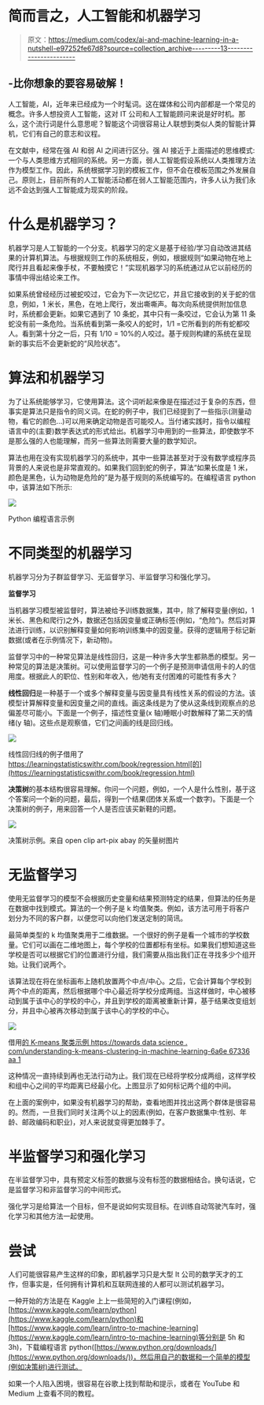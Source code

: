 # 简而言之，人工智能和机器学习

> 原文：<https://medium.com/codex/ai-and-machine-learning-in-a-nutshell-e97252fe67d8?source=collection_archive---------13----------------------->

## -比你想象的要容易破解！

人工智能，AI，近年来已经成为一个时髦词。这在媒体和公司内部都是一个常见的概念。许多人想投资人工智能，这对 IT 公司和人工智能顾问来说是好时机。那么，这个流行词是什么意思呢？智能这个词很容易让人联想到类似人类的智能计算机，它们有自己的意志和议程。

在文献中，经常在强 AI 和弱 AI 之间进行区分。强 AI 接近于上面描述的思维模式:一个与人类思维方式相同的系统。另一方面，弱人工智能假设系统以人类推理方法作为模型工作。因此，系统根据学习到的模板工作，但不会在模板范围之外发展自己。原则上，目前所有的人工智能活动都在弱人工智能范围内，许多人认为我们永远不会达到强人工智能成为现实的阶段。

# 什么是机器学习？

机器学习是人工智能的一个分支。机器学习的定义是基于经验/学习自动改进其结果的计算机算法。与根据规则工作的系统相反，例如，根据规则“如果动物在地上爬行并且看起来像手杖，不要触摸它！”实现机器学习的系统通过从它以前经历的事情中得出结论来工作。

如果系统曾经经历过被蛇咬过，它会为下一次记忆它，并且它接收到的关于蛇的信息，例如，1 米长，黑色，在地上爬行，发出嘶嘶声。每次向系统提供附加信息时，系统都会更新。如果它遇到了 10 条蛇，其中只有一条咬过，它会认为第 11 条蛇没有前一条危险。当系统看到第一条咬人的蛇时，1/1 =它所看到的所有蛇都咬人。看到第十分之一后，只有 1/10 = 10%的人咬过。基于规则构建的系统在呈现新的事实后不会更新蛇的“风险状态”。

# 算法和机器学习

为了让系统能够学习，它使用算法。这个词听起来像是在描述过于复杂的东西，但事实是算法只是指令的同义词。在蛇的例子中，我们已经提到了一些指示(测量动物，看它的颜色…)可以用来确定动物是否可能咬人。当付诸实践时，指令以编程语言中的(主要)数学表达式的形式给出。机器学习中用到的一些算法，即使数学不是那么强的人也能理解，而另一些算法则需要大量的数学知识。

算法也用在没有实现机器学习的系统中，其中一些算法甚至对于没有数学或程序员背景的人来说也是非常直观的。如果我们回到蛇的例子，算法“如果长度是 1 米，颜色是黑色，认为动物是危险的”是为基于规则的系统编写的。在编程语言 python 中，该算法如下所示:

![](img/8ed4b575c10f0d5d81598a6bb0f61bb7.png)

Python 编程语言示例

# 不同类型的机器学习

机器学习分为子群监督学习、无监督学习、半监督学习和强化学习。

**监督学习**

当机器学习模型被监督时，算法被给予训练数据集，其中，除了解释变量(例如，1 米长、黑色和爬行)之外，数据还包括因变量或正确标签(例如，“危险”)。然后对算法进行训练，以识别解释变量如何影响训练集中的因变量。获得的逻辑用于标记新数据(或者在示例情况下，新动物)。

监督学习中的一种常见算法是线性回归，这是一种许多大学生都熟悉的模型。另一种常见的算法是决策树。可以使用监督学习的一个例子是预测申请信用卡的人的信用度。根据此人的职位、性别和年收入，他/她有支付困难的可能性有多大？

**线性回归**是一种基于一个或多个解释变量与因变量具有线性关系的假设的方法。该模型计算解释变量和因变量之间的直线。画这条线是为了使从这条线到观察点的总偏差尽可能小。下面是一个例子，描述性变量(x 轴)睡眠小时数解释了第二天的情绪(y 轴)。这些点是观察值，它们之间画的线是回归线。

![](img/2fb1af6165aa3022beab74d3ddfe315b.png)

线性回归线的例子借用了 https://learningstatisticswithr.com/book/regression.html[的](https://learningstatisticswithr.com/book/regression.html)

**决策树**的基本结构很容易理解。你问一个问题，例如，一个人是什么性别，基于这个答案问一个新的问题，最后，得到一个结果(团体关系或一个数字)。下面是一个决策树的例子，用来回答一个人是否应该买新鞋的问题。

![](img/7643170f18f92f6d718f25c0ed81054d.png)

决策树示例。来自 open clip art-pix abay 的矢量树图片

# 无监督学习

使用无监督学习的模型不会根据历史变量和结果预测特定的结果，但算法的任务是在数据中找到模式。算法的一个例子是 k 均值聚类。例如，该方法可用于将客户划分为不同的客户群，以便您可以向他们发送定制的简讯。

最简单类型的 k 均值聚类用于二维数据。一个很好的例子是看一个城市的学校数量。它们可以画在二维地图上，每个学校的位置都标有坐标。如果我们想知道这些学校是否可以根据它们的位置进行分组，我们需要从指出我们正在寻找多少个组开始。让我们说两个。

该算法现在将在坐标画布上随机放置两个中点/中心。之后，它会计算每个学校到两个中点的距离，然后根据哪个中心最近将学校分成两组。当这样做时，中心被移动到属于该中心的学校的中心，并且到学校的距离被重新计算，基于结果改变组划分，并且中心被再次移动到属于该中心的学校的中心。

![](img/3f0e138ecb7634b06c3ca6df953e1987.png)

借用[的 K-means 聚类示例 https://towards data science . com/understanding-k-means-clustering-in-machine-learning-6a6e 67336 aa 1](https://towardsdatascience.com/understanding-k-means-clustering-in-machine-learning-6a6e67336aa1)

这种情况一直持续到再也无法行动为止。我们现在已经将学校分成两组，这样学校和组中心之间的平均距离已经最小化。上图显示了如何标记两个组的中间。

在上面的案例中，如果没有机器学习的帮助，查看地图并找出这两个群体是很容易的。然而，一旦我们同时关注两个以上的因素(例如，在客户数据集中:性别、年龄、邮政编码和职业)，对人来说就变得更加棘手了。

# 半监督学习和强化学习

在半监督学习中，具有预定义标签的数据与没有标签的数据相结合。换句话说，它是监督学习和非监督学习的中间形式。

强化学习是给算法一个目标，但不是说如何实现目标。在训练自动驾驶汽车时，强化学习和其他方法一起使用。

# 尝试

人们可能很容易产生这样的印象，即机器学习只是大型 It 公司的数学天才的工作，但事实是，任何拥有计算机和互联网连接的人都可以测试机器学习。

一种开始的方法是在 Kaggle 上上一些简短的入门课程(例如，[https://www.kaggle.com/learn/python](https://www.kaggle.com/learn/python)和[https://www.kaggle.com/learn/intro-to-machine-learning](https://www.kaggle.com/learn/intro-to-machine-learning)等分别是 5h 和 3h)，下载编程语言 python([https://www.python.org/downloads/](https://www.python.org/downloads/))，然后用自己的数据和一个简单的模型(例如决策树)进行测试。

如果一个人陷入困境，很容易在谷歌上找到帮助和提示，或者在 YouTube 和 Medium 上查看不同的教程。